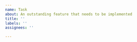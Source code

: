```yaml
---
name: Task
about: An outstanding feature that needs to be implemented
title: ''
labels: ''
assignees: ''

---
```




